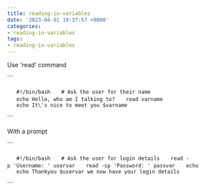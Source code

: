 ```yaml
---
title: reading-in-variables
date: '2023-04-01 19:37:57 +0000'
categories:
- reading-in-variables
tags:
- reading-in-variables
---
```



Use 'read' command

\`\`\`

`   #!/bin/bash`
`   # Ask the user for their name`
`   echo Hello, who am I talking to?`
`   read varname`
`   echo It\'s nice to meet you $varname`

\`\`\`

With a prompt

\`\`\`

`   #!/bin/bash`
`   # Ask the user for login details`
`   read -p 'Username: ' uservar`
`   read -sp 'Password: ' passvar`
`   echo`
`   echo Thankyou $uservar we now have your login details`

\`\`\`